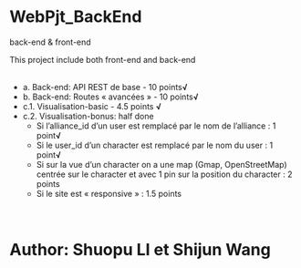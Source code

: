 # WebPjt_BackEnd
<p>back-end & front-end </p>
This project include both front-end and back-end
<ul>
  <li>a. Back-end: API REST de base - 10 points<b>√</b></li>
  <li>b. Back-end: Routes « avancées » - 10 points<b>√</b></li>
  <li>c.1. Visualisation-basic - 4.5 points <b>√</b></li>
  <li>c.2. Visualisation-bonus: half done
       <ul>
        <li>Si l’alliance_id d’un user est remplacé par le nom de l’alliance : 1 point<b>√</b></li>
        <li>Si le user_id d’un character est remplacé par le nom du user : 1 point<b>√</b></li>
        <li>Si sur la vue d’un character on a une map (Gmap, OpenStreetMap) centrée sur le character et avec 1 pin sur la position du character : 2 points</li>
        <li>Si le site est « responsive » : 1.5 points</li>
       </ul>
  </li>
</ul>
<h1>Author: Shuopu LI et Shijun Wang</h1>
